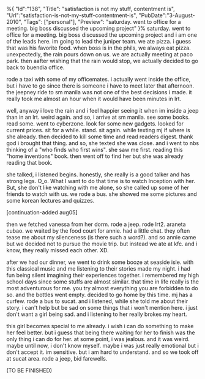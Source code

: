 %{
    "Id":"138",
	"Title": "satisfaction is not my stuff, contentment is",
    "Url":"satisfaction-is-not-my-stuff-contentment-is",
    "PubDate":"3-August-2010",
	"Tags": ["personal"],
	"Preview": "saturday. went to office for a meeting. big boss discussed the upcoming project"
}%
saturday. went to office for a meeting. big boss discussed the upcoming project and i am one of the leads here. im going to lead the juniper team. we ate pizza. i guess that was his favorite food. when boss is in the phils, we always eat pizza. unexpectedly, the rain pours down on us. we are actually meeting at paco park. then aafter wishing that the rain would stop, we actually decided to go back to buendia office. 

rode a taxi with some of my officemates. i actually went inside the office, but i have to go since there is someone i have to meet later that afternoon. the jeepney ride to sm manila was not one of the best decisions i made. it really took me almost an hour when it would have been minutes in lrt. 

well, anyway i love the rain and i feel happier seeing it when im inside a jeep than in an lrt. weird again. and so, i arrive at sm manila. see some books. read some. went to cyberzone. look for some new gadgets. looked for current prices. sit for a while. stand. sit again. while texting mj if where is she already. then decided to kill some time and read readers digest. thank god i brought that thing. and so, she texted she was close. and i went to nbs thinking of a "who finds who first wins". she saw me first. reading this "home inventions" book. then went off to find her but she was already reading that book. 

she talked, i listened begins. honestly, she really is a good talker and has strong legs. O_o. What I want to do that time is to watch Inception with her. But, she don't like watching with me alone, so she called up some of her friends to watch with us. we rode a bus. she showed me some pictures and some korean lectures and quizzes.

[continuation-added aug05]

then we fetched vanessa from her dorm. rode a jeep. rode lrt2. araneta cubao. we waited by the food court for annie. had a little chat. they often tease me about my silenceness (is there such a word?). and so annie came but we decided not to pursue the movie trip. but instead we ate at kfc. and i know, they really missed each other. XD. 

after we had our dinner, we went to drink some booze at seaside isle. with this classical music and me listening to their stories made my night. i had fun being silent imagining their experiences together. i remembered my high school days since some stuffs are almost similar. that time in life really is the most adventurous for me. you try almost everything you are forbidden to do so. and the bottles went empty. decided to go home by this time. mj has a curfew. rode a bus to sucat. and i listened, while she told me about their story. i can't help but be sad on some things that i won't mention here. i just don't want a girl being sad. and i listening to her really brokes my heart. 

this girl becomes special to me already. i wish i can do something to make her feel better. but i guess that being there waiting for her to finish was the only thing i can do for her. at some point, i was jealous. and it was weird. maybe until now, i don't know myself. maybe i was just really emotional but i don't accept it. im sensitive. but i am hard to understand. and so we took off at sucat area. rode a jeep, bid farewells.

(TO BE FINISHED)